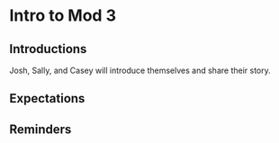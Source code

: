 # Intro to Mod 3

## Introductions

Josh, Sally, and Casey will introduce themselves and share their story.

## Expectations

## Reminders

